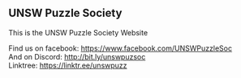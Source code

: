 ## UNSW Puzzle Society
This is the UNSW Puzzle Society Website

Find us on facebook: https://www.facebook.com/UNSWPuzzleSoc  
And on Discord: http://bit.ly/unswpuzsoc  
Linktree: https://linktr.ee/unswpuzz  
